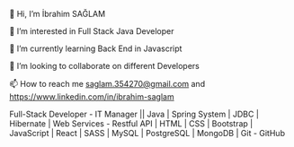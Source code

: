    👋 Hi, I’m İbrahim SAĞLAM

 👀 I’m interested in Full Stack Java Developer
 
 🌱 I’m currently learning Back End in Javascript
 
 💞️ I’m looking to collaborate on different Developers
 
 📫 How to reach me saglam.354270@gmail.com and https://www.linkedin.com/in/ibrahim-saglam

 Full-Stack Developer - IT Manager || Java | Spring System  | JDBC | Hibernate | Web Services - Restful API | HTML | CSS | Bootstrap | JavaScript | React | SASS | MySQL | PostgreSQL | MongoDB | Git - GitHub


<!---
ibrahim354270/ibrahim354270 is a ✨ special ✨ repository because its `README.md` (this file) appears on your GitHub profile.
You can click the Preview link to take a look at your changes.
--->
